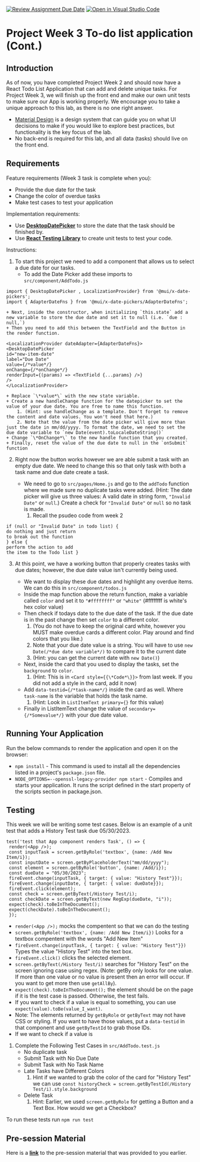 [![Review Assignment Due Date](https://classroom.github.com/assets/deadline-readme-button-22041afd0340ce965d47ae6ef1cefeee28c7c493a6346c4f15d667ab976d596c.svg)](https://classroom.github.com/a/XXiOzV4T)
[![Open in Visual Studio Code](https://classroom.github.com/assets/open-in-vscode-2e0aaae1b6195c2367325f4f02e2d04e9abb55f0b24a779b69b11b9e10269abc.svg)](https://classroom.github.com/online_ide?assignment_repo_id=15319636&assignment_repo_type=AssignmentRepo)

# Project Week 3 To-do list application (Cont.)

## Introduction

As of now, you have completed Project Week 2 and should now have a React Todo List Application that can add and delete unique tasks. For Project Week 3, we will finish up the front end and make our own unit tests to make sure our App is working properly. We encourage you to take a unique approach to this lab, as there is no one right answer.

- [Material Design](https://material.io/design/introduction) is a design system that can guide you on what UI decisions to make if you would like to explore best practices, but functionality is the key focus of the lab.
- No back-end is required for this lab, and all data (tasks) should live on the front end.

## Requirements

Feature requirements (Week 3 task is complete when you):

- Provide the due date for the task
- Change the color of overdue tasks
- Make test cases to test your application

Implementation requirements:

- Use [**DesktopDatePicker**](https://mui.com/x/react-date-pickers/date-picker/) to store the date that the task should be finished by.
- Use [**React Testing Library**](https://testing-library.com/docs/react-testing-library/cheatsheet) to create unit tests to test your code.

Instructions:

1. To start this project we need to add a component that allows us to select a due date for our tasks.
   - To add the Date Picker add these imports to `src/component/AddTodo.js`

```
import { DesktopDatePicker , LocalizationProvider} from '@mui/x-date-pickers';
import { AdapterDateFns } from '@mui/x-date-pickers/AdapterDateFns';
```

    + Next, inside the constructor, when initializing `this.state` add a new variable to store the due date and set it to null (i.e. `due : null,`)
    + Then you need to add this between the TextField and the Button in the render function.

```
<LocalizationProvider dateAdapter={AdapterDateFns}>
<DesktopDatePicker
id="new-item-date"
label="Due Date"
value={/*value*/}
onChange={/*onChange*/}
renderInput={(params) => <TextField {...params} />}
/>
</LocalizationProvider>
```

    + Replace `\*value*\` with the new state variable.
    + Create a new handleChange function for the datepicker to set the value of your due date. You are free to name this function.
        1. (Hint: use handleChange as a template. Don't forget to remove the content and date values. You won't need that here.)
        2. Note that the value from the date picker will give more than just the date in mm/dd/yyyy. To format the date, we need to set the due date variable to `new Date(event).toLocaleDateString()`
    + Change `\*OnChange*\` to the new handle function that you created.
    + Finally, reset the value of the due date to null in the `onSubmit` function

2. Right now the button works however we are able submit a task with an empty due date. We need to change this so that only task with both a task name and due date create a task.

   - We need to go to `src/pages/Home.js` and go to the `addTodo` function where we made sure no duplicate tasks were added. (Hint: The date picker will give us three values: A valid date in string form, `"Invalid Date"` or `null`.) Create a check for `"Invalid Date"` or `null` so no task is made.
     1. Recall the psudeo code from week 2

```
if (null or "Invalid Date" in todo list) {
do nothing and just return
to break out the function
} else {
perform the action to add
the item to the Todo list }
```

3. At this point, we have a working button that properly creates tasks with due dates; however, the due date value isn't currently being used.

   - We want to display these due dates and highlight any overdue items. We can do this in `src/component/todos.js`
   - Inside the map function above the return function, make a variable called `color` and set it to `"#ffffffff"` or `"white"` (#ffffffff is white's hex color value)
   - Then check if todays date to the due date of the task. If the due date is in the past change then set `color` to a different color.
     1. (You do not have to keep the original card white, however you MUST make overdue cards a different color. Play around and find colors that you like.)
     2. Note that your due date value is a string. You will have to use `new Date(/*due date variable*/)` to compare it to the current date
     3. (Hint: you can get the current date with `new Date()`)
   - Next, inside the card that you used to display the tasks, set the `background` to `color`.
     1. (Hint: This is in `<Card style={{\*Code*\}}>` from last week. If you did not add a style in the card, add it now)
   - Add `data-testid={/*task-name*/}` inside the card as well. Where `task-name` is the variable that holds the task name.
     1. (Hint: Look in `ListItemText primary={}` for this value)
   - Finally in ListItemText change the value of `secondary={/*Somevalue*/}` with your due date value.

## Running Your Application

Run the below commands to render the application and open it on the browser:

- `npm install` - This command is used to install all the dependencies listed in a project's `package.json` file.
- `NODE_OPTIONS=--openssl-legacy-provider npm start` - Compiles and starts your application. It runs the script defined in the start property of the scripts section in package.json.

## Testing

This week we will be writing some test cases. Below is an example of a unit test that adds a History Test task due 05/30/2023.

```
test('test that App component renders Task', () => {
 render(<App />);
 const inputTask = screen.getByRole('textbox', {name: /Add New Item/i});
 const inputDate = screen.getByPlaceholderText("mm/dd/yyyy");
 const element = screen.getByRole('button', {name: /Add/i});
 const dueDate = "05/30/2023";
 fireEvent.change(inputTask, { target: { value: "History Test"}});
 fireEvent.change(inputDate, { target: { value: dueDate}});
 fireEvent.click(element);
 const check = screen.getByText(/History Test/i);
 const checkDate = screen.getByText(new RegExp(dueDate, "i"));
 expect(check).toBeInTheDocument();
 expect(checkDate).toBeInTheDocument();
 });

```

- `render(<App />);` mocks the compentent so that we can do the testing
- `screen.getByRole('textbox', {name: /Add New Item/i})` Looks for a textbox compentent with the words "Add New Item"
- `fireEvent.change(inputTask, { target: { value: "History Test"}})` Types the value "History Test" into the text box.
- `fireEvent.click()` clicks the selected element.
- `screen.getByText(/History Test/i)` searches for "History Test" on the screen ignoring case using regex. (Note: getBy only looks for one value. If more than one value or no value is present then an error will occur. If you want to get more then use `getAllBy`).
- `expect(check).toBeInTheDocument();` the element should be on the page if it is the test case is passed. Otherwise, the test fails.
- If you want to check if a value is equal to something, you can use `expect(value).toBe(value_I_want)`.
- Note: The elements returned by `getByRole` or `getByText` may not have CSS or styling. If you want to have those values, put a `data-testid` in that component and use `getByTestId` to grab those IDs.
- If we want to check if a value is

1. Complete the Following Test Cases in `src/AddTodo.test.js`
   - No duplicate task
   - Submit Task with No Due Date
   - Submit Task with No Task Name
   - Late Tasks have Different Colors
     1. Hint if we wanted to grab the color of the card for "History Test" we can use `const historyCheck = screen.getByTestId(/History Test/i).style.background`
   - Delete Task
     1. Hint: Earlier, we used `screen.getByRole` for getting a Button and a Text Box. How would we get a Checkbox?

To run these tests run `npm run test`

## Pre-session Material

Here is a [**link**](https://ibm.box.com/s/c7caqj7u5fft4bmaugwdive16jfw1s0r) to the pre-session material that was provided to you earlier.
